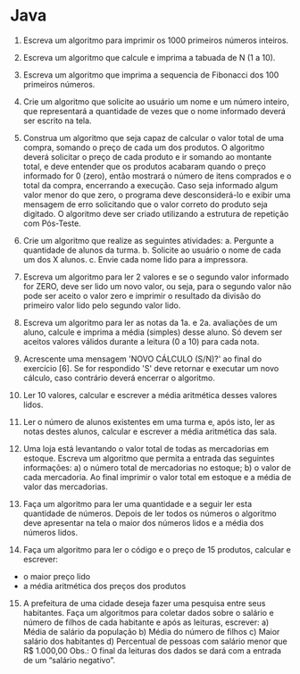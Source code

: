 # Java

1) Escreva um algoritmo para imprimir os 1000 primeiros números inteiros.
2) Escreva um algoritmo que calcule e imprima a tabuada de N (1 a 10).
3) Escreva um algoritmo que imprima a sequencia de Fibonacci dos 100 primeiros números.
4) Crie um algoritmo que solicite ao usuário um nome e um número inteiro, que representará a quantidade de vezes que o nome informado deverá ser escrito na tela.
5) Construa um algoritmo que seja capaz de calcular o valor total de uma compra, somando o preço de cada um dos produtos. O algoritmo deverá
solicitar o preço de cada produto e ir somando ao montante total, e deve entender que os produtos acabaram quando o preço informado for 0 (zero), então mostrará o número de itens comprados e o total da compra, encerrando a execução. Caso seja informado algum valor menor do que zero, o programa deve desconsiderá-lo e exibir uma mensagem de erro solicitando que o valor correto do produto seja digitado. O algoritmo deve ser criado utilizando a
estrutura de repetição com Pós-Teste.
6) Crie um algoritmo que realize as seguintes atividades:
a. Pergunte a quantidade de alunos da turma.
b. Solicite ao usuário o nome de cada um dos X alunos.
c. Envie cada nome lido para a impressora.
7) Escreva um algoritmo para ler 2 valores e se o segundo valor informado for
ZERO, deve ser lido um novo valor, ou seja, para o segundo valor não pode ser
aceito o valor zero e imprimir o resultado da divisão do primeiro valor lido pelo
segundo valor lido.
8) Escreva um algoritmo para ler as notas da 1a. e 2a. avaliações de um aluno,
calcule e imprima a média (simples) desse aluno. Só devem ser aceitos valores
válidos durante a leitura (0 a 10) para cada nota.
9) Acrescente uma mensagem 'NOVO CÁLCULO (S/N)?' ao final do exercício [6].
Se for respondido 'S' deve retornar e executar um novo cálculo, caso contrário
deverá encerrar o algoritmo.

10) Ler 10 valores, calcular e escrever a média aritmética desses valores lidos.
11) Ler o número de alunos existentes em uma turma e, após isto, ler as notas
destes alunos, calcular e escrever a média aritmética das sala.
12) Uma loja está levantando o valor total de todas as mercadorias em
estoque. Escreva um algoritmo que permita a entrada das seguintes
informações:
a) o número total de mercadorias no estoque;
b) o valor de cada mercadoria. Ao final imprimir o valor total em estoque e a
média de valor das mercadorias.
13) Faça um algoritmo para ler uma quantidade e a seguir ler esta quantidade
de números. Depois de ler todos os números o algoritmo deve apresentar na
tela o maior dos números lidos e a média dos números lidos.
14) Faça um algoritmo para ler o código e o preço de 15 produtos, calcular e
escrever:
- o maior preço lido
- a média aritmética dos preços dos produtos
15) A prefeitura de uma cidade deseja fazer uma pesquisa entre seus
habitantes. Faça um algoritmos para coletar dados sobre o salário e número de
filhos de cada habitante e após as leituras, escrever:
a) Média de salário da população
b) Média do número de filhos
c) Maior salário dos habitantes
d) Percentual de pessoas com salário menor que R$ 1.000,00
Obs.: O final da leituras dos dados se dará com a entrada de um “salário
negativo”.
